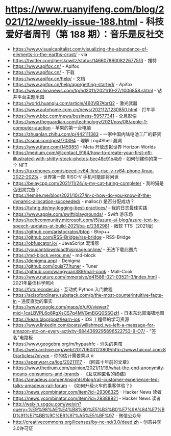 # https://www.ruanyifeng.com/blog/2021/12/weekly-issue-188.html - 科技爱好者周刊（第 188 期）：音乐是反社交

- https://www.visualcapitalist.com/visualizing-the-abundance-of-elements-in-the-earths-crust/ - via
- https://twitter.com/jherskowitz/status/1466078600822677513 - 推特
- https://www.apifox.cn/ - Apifox
- https://www.apifox.cn/ - 下载
- https://www.apifox.cn/help/ - 文档
- https://www.apifox.cn/help/app/getting-started/ - Apifox
- https://www.chinanews.com/tp/hd2011/2021/10-27/1006858.shtml - 钻井平台主题乐园
- https://world.huanqiu.com/article/460VB7AbrQ2 - 激光武器
- https://www.autohome.com.cn/news/202112/1230850.html - 打车亭
- https://www.bbc.com/news/business-59577341 - 全息影像
- https://www.theguardian.com/technology/2021/nov/08/apple-1-computer-auction - 苹果的第一台电脑
- https://zhuanlan.zhihu.com/p/442111383 - 一家中国内陆电池工厂的薪资
- https://sspai.com/post/70394 - 理解 Log4Shell 漏洞
- https://www.ifanr.com/1459851 - Meta 开放虚拟世界 Horizon Worlds
- https://medium.com/@contact_9164/how-to-create-your-first-nft-illustrated-with-shitty-stock-photos-bec48c91b4b9 - 如何创建你的第一个 NFT
- https://tuxphones.com/sipeed-rv64-first-risc-v-rv64-phone-linux-2022-2023/ - 世界第一部 RISC-V 手机可能即将问世
- https://belaycpp.com/2021/11/24/is-my-cat-turing-complete/ - 我的猫是否图灵完备？
- https://lemire.me/blog/2021/10/27/in-c-how-do-you-know-if-the-dynamic-allocation-succeeded/ - malloc() 是否分配成功？
- https://tuhrig.de/my-logging-best-practices/ - 我的日志最佳实践
- https://www.apple.com/swift/playgrounds/ - Swift 游乐场
- https://techcommunity.microsoft.com/t5/azure-ai-blog/azure-text-to-speech-updates-at-build-2021/ba-p/2382981 - 微软 TTS（2021版）
- https://github.com/aristocratos/btop - Btop++
- https://github.com/RSS-Bridge/rss-bridge - RSS-Bridge
- https://obfuscator.io/ - JavaScript 混淆器
- https://youcantdownloadthisimage.online/ - 无法下载此图片
- https://md-block.verou.me/ - md-block
- https://denigma.app/ - Denigma
- https://github.com/louis77/tuner - Tuner
- https://github.com/wangyuan389/mall-cook - Mall-Cook
- https://www.nature.com/immersive/d41586-021-03521-3/index.html - 2021年最佳科学照片
- https://futurecoder.io/ - 互动式 Python 入门教程
- https://axisofordinary.substack.com/p/the-most-counterintuitive-facts-in - 违反直觉的事实
- https://www.google.com/maps/d/u/0/viewer?mid=1caLBVPL6o8RgXsCS7q4MVGmBGQ0SSOzH - 日本东北部海啸地图
- https://kean.blog/post/learn-ios - iOS 工程师的学习资源
- https://www.linkedin.com/posts/willahmed_we-left-a-message-for-amazon-etc-on-every-activity-6844369295896522753-9-O7/ - "签名"电路板
- https://www.geogebra.org/m/hypuahfc - 消失的男孩
- https://web.archive.org/web/20170603123809/http://www.tuicool.com:80/articles/7niyym - 你的估计需要乘以 π
- https://apenwarr.ca/log/20211117 - 《回首十年前的文章》
- https://www.thedrum.com/opinion/2021/11/19/what-the-end-anonymity-means-consumers-and-brands - 《互联网匿名的终结》
- https://amadeus.com/en/insights/blog/rail-customer-experience-ted-talks-amadeus-rail-forum - 《如何升级火车的乘客体验？》
- https://news.ycombinator.com/item?id=29306325 - Hacker News 读者
- https://news.ycombinator.com/item?id=29388921 - Hacker News 读者
- http://weixin.sogou.com/weixin?query=%E9%98%AE%E4%B8%80%E5%B3%B0%E7%9A%84%E7%BD%91%E7%BB%9C%E6%97%A5%E5%BF%97 - 微信公众号
- http://creativecommons.org/licenses/by-nc-nd/3.0/deed.zh - 创意共享3.0许可证